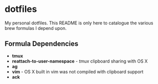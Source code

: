 dotfiles
========

My personal dotfiles. This README is only here to catalogue the various brew
formulas I depend upon.

## Formula Dependencies

- **tmux**
- **reattach-to-user-namespace** - _tmux_ clipboard sharing with OS X
- **ag**
- **vim** - OS X built in vim was not compiled with clipboard support
- **ack**

